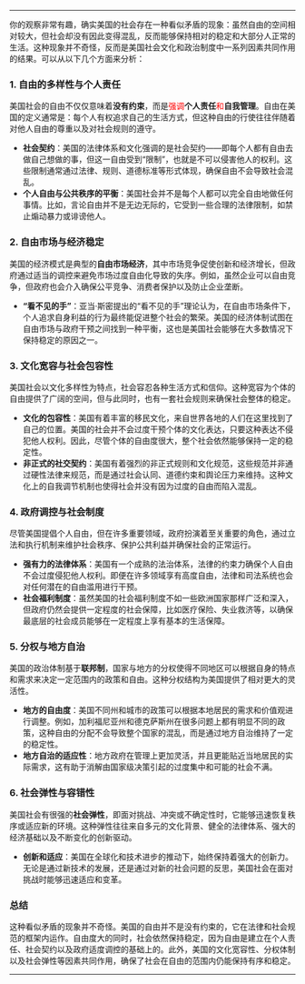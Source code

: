 
---

你的观察非常有趣，确实美国的社会存在一种看似矛盾的现象：虽然自由的空间相对较大，但社会却没有因此变得混乱，反而能够保持相对的稳定和大部分人正常的生活。这种现象并不奇怪，反而是美国社会文化和政治制度中一系列因素共同作用的结果。可以从以下几个方面来分析：

### 1. **自由的多样性与个人责任**

美国社会的自由不仅仅意味着**没有约束**，而是<span style="color:rgb(255, 0, 0)">强调</span>**个人责任**<span style="color:rgb(255, 0, 0)">和</span>**自我管理**。自由在美国的定义通常是：每个人有权追求自己的生活方式，但这种自由的行使往往伴随着对他人自由的尊重以及对社会规则的遵守。

- **社会契约**：美国的法律体系和文化强调的是社会契约——即每个人都有自由去做自己想做的事，但这一自由受到“限制”，也就是不可以侵害他人的权利。这些限制通常通过法律、规则、道德标准等形式体现，确保自由不会导致社会混乱。
- **个人自由与公共秩序的平衡**：美国社会并不是每个人都可以完全自由地做任何事情。比如，言论自由并不是无边无际的，它受到一些合理的法律限制，如禁止煽动暴力或诽谤他人。

### 2. **自由市场与经济稳定**

美国的经济模式是典型的**自由市场经济**，其中市场竞争促使创新和经济增长，但政府通过适当的调控来避免市场过度自由化导致的失序。例如，虽然企业可以自由竞争，但政府也会介入确保公平竞争、消费者保护以及防止企业垄断。

- **“看不见的手”**：亚当·斯密提出的“看不见的手”理论认为，在自由市场条件下，个人追求自身利益的行为最终能促进整个社会的繁荣。美国的经济体制试图在自由市场与政府干预之间找到一种平衡，这也是美国社会能够在大多数情况下保持稳定的原因之一。

### 3. **文化宽容与社会包容性**

美国社会以文化多样性为特点，社会容忍各种生活方式和信仰。这种宽容为个体的自由提供了广阔的空间，但与此同时，也有一套社会规则来确保社会整体的稳定。

- **文化的包容性**：美国有着丰富的移民文化，来自世界各地的人们在这里找到了自己的位置。美国的社会并不会过度干预个体的文化表达，只要这种表达不侵犯他人权利。因此，尽管个体的自由度很大，整个社会依然能够保持一定的稳定性。
- **非正式的社交契约**：美国有着强烈的非正式规则和文化规范，这些规范并非通过硬性法律来规范，而是通过社会认同、道德约束和舆论压力来维持。这种文化上的自我调节机制也使得社会并没有因为过度的自由而陷入混乱。

### 4. **政府调控与社会制度**

尽管美国提倡个人自由，但在许多重要领域，政府扮演着至关重要的角色，通过立法和执行机制来维护社会秩序、保护公共利益并确保社会的正常运行。

- **强有力的法律体系**：美国有一个成熟的法治体系，法律的约束力确保个人自由不会过度侵犯他人权利。即便在许多领域享有高度自由，法律和司法系统也会对任何潜在的自由滥用进行干预。
- **社会福利制度**：虽然美国的社会福利制度不如一些欧洲国家那样广泛和深入，但政府仍然会提供一定程度的社会保障，比如医疗保险、失业救济等，以确保最底层的社会成员能够在一定程度上享有基本的生活保障。

### 5. **分权与地方自治**

美国的政治体制基于**联邦制**，国家与地方的分权使得不同地区可以根据自身的特点和需求来决定一定范围内的政策和自由。这种分权结构为美国提供了相对更大的灵活性。

- **地方的自由度**：美国不同州和城市的政策可以根据本地居民的需求和价值观进行调整。例如，加利福尼亚州和德克萨斯州在很多问题上都有明显不同的政策，这种自由的分配不会导致整个国家的混乱，而是通过地方自治维持了一定的稳定性。
- **地方自治的适应性**：地方政府在管理上更加灵活，并且更能贴近当地居民的实际需求，这有助于消解由国家级决策引起的过度集中和可能的社会不满。

### 6. **社会弹性与容错性**

美国社会有很强的**社会弹性**，即面对挑战、冲突或不确定性时，它能够迅速恢复秩序或适应新的环境。这种弹性往往来自多元的文化背景、健全的法律体系、强大的经济基础以及不断变化的创新驱动。

- **创新和适应**：美国在全球化和技术进步的推动下，始终保持着强大的创新力。无论是通过新技术的发展，还是通过对新的社会问题的反思，美国社会在面对挑战时能够迅速适应和变革。

### 总结

这种看似矛盾的现象并不奇怪。美国的自由并不是没有约束的，它在法律和社会规范的框架内运作。自由度大的同时，社会依然保持稳定，因为自由是建立在个人责任、社会契约以及政府适度调控的基础上的。此外，美国的文化宽容性、分权体制以及社会弹性等因素共同作用，确保了社会在自由的范围内仍能保持有序和稳定。

---



